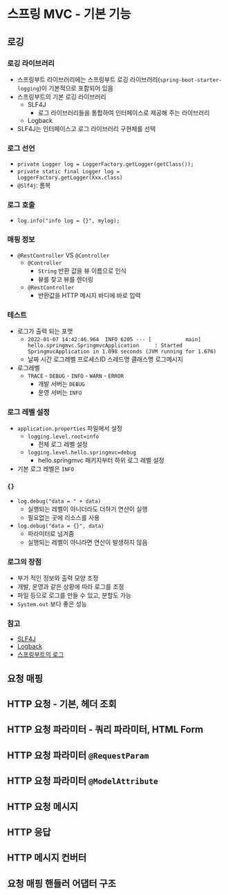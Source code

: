 # 스프링 MVC - 기본 기능

## 로깅

### 로깅 라이브러리
- 스프링부트 라이브러리에는 스프링부트 로깅 라이브러리(`spring-boot-starter-logging`)이 기본적으로 포함되어 있음
- 스프링부트의 기본 로깅 라이브러리
    - SLF4J
        - 로그 라이브러리들을 통합하여 인터페이스로 제공해 주는 라이브러리
    - Logback
- SLF4J는 인터페이스고 로그 라이브러리 구현체를 선택

### 로그 선언
- `private Logger log = LoggerFactory.getLogger(getClass());`
- `private static final Logger log = LoggerFactory.getLogger(Xxx.class)`
- `@Slf4j`: 롬복

### 로그 호출
- `log.info("info log = {}", mylog);`

### 매핑 정보
- `@RestController` VS `@Controller`
    - `@Controller`
        - `String` 반환 값을 뷰 이름으로 인식
        - 뷰를 찾고 뷰를 렌더링
    - `@RestController`
        - 반환값을 HTTP 메시지 바디에 바로 입력

### 테스트
- 로그가 출력 되는 포맷
    - `2022-01-07 14:42:46.964  INFO 6205 --- [           main] hello.springmvc.SpringmvcApplication     : Started SpringmvcApplication in 1.098 seconds (JVM running for 1.676)`
    - 날짜 시간 로그레벨 프로세스ID 스레드명 클래스명 로그메시지
- 로그레벨
    -  `TRACE` - `DEBUG` - `INFO` - `WARN` - `ERROR`
        - 개발 서버는 `DEBUG`
        - 운영 서버는 `INFO`

### 로그 레벨 설정
- `application.properties` 파일에서 설정
    - `logging.level.root=info`
        - 전체 로그 레벨 설정
    - `logging.level.hello.springmvc=debug`
        - hello.springmvc 패키지부터 하위 로그 레벨 설정
- 기본 로그 레벨은 `INFO`

### `{}`
- `log.debug("data = " + data)`
    - 실행되는 레벨이 아니더라도 더하기 연산이 실행
    - 필요없는 곳에 리소스를 사용
- `log.debug("data = {}", data)`
    - 파라미터로 넘겨줌
    - 실행되는 레벨이 아니라면 연산이 발생하지 않음

### 로그의 장점
- 부가 적인 정보와 출력 모양 조정
- 개발, 운영과 같은 상황에 따라 로그를 조정
- 파일 등으로 로그를 만들 수 있고, 분할도 가능
- `System.out` 보다 좋은 성능

### 참고
- [SLF4J](http://www.slf4j.org)
- [Logback](http://logback.qos.ch)
- [스프링부트의 로그](https://docs.spring.io/spring-boot/docs/current/reference/html/features.html#features.logging)

## 요청 매핑

## HTTP 요청 - 기본, 헤더 조회

## HTTP 요청 파라미터 - 쿼리 파라미터, HTML Form

## HTTP 요청 파라미터 `@RequestParam`

## HTTP 요청 파라미터 `@ModelAttribute`

## HTTP 요청 메시지

## HTTP 응답

## HTTP 메시지 컨버터

## 요청 매핑 핸들러 어댑터 구조
